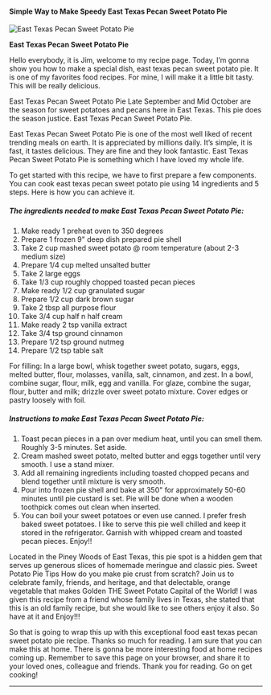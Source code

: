             

#### Simple Way to Make Speedy East Texas Pecan Sweet Potato Pie

![East Texas Pecan Sweet Potato Pie](https://img-global.cpcdn.com/recipes/4656289096925184/751x532cq70/east-texas-pecan-sweet-potato-pie-recipe-main-photo.jpg)

**East Texas Pecan Sweet Potato Pie**

Hello everybody, it is Jim, welcome to my recipe page. Today, I’m gonna show you how to make a special dish, east texas pecan sweet potato pie. It is one of my favorites food recipes. For mine, I will make it a little bit tasty. This will be really delicious.

East Texas Pecan Sweet Potato Pie Late September and Mid October are the season for sweet potatoes and pecans here in East Texas. This pie does the season justice. East Texas Pecan Sweet Potato Pie.

East Texas Pecan Sweet Potato Pie is one of the most well liked of recent trending meals on earth. It is appreciated by millions daily. It’s simple, it is fast, it tastes delicious. They are fine and they look fantastic. East Texas Pecan Sweet Potato Pie is something which I have loved my whole life.

To get started with this recipe, we have to first prepare a few components. You can cook east texas pecan sweet potato pie using 14 ingredients and 5 steps. Here is how you can achieve it.

##### The ingredients needed to make East Texas Pecan Sweet Potato Pie:

1.  Make ready 1 preheat oven to 350 degrees
2.  Prepare 1 frozen 9" deep dish prepared pie shell
3.  Take 2 cup mashed sweet potato @ room temperature (about 2-3 medium size)
4.  Prepare 1/4 cup melted unsalted butter
5.  Take 2 large eggs
6.  Take 1/3 cup roughly chopped toasted pecan pieces
7.  Make ready 1/2 cup granulated sugar
8.  Prepare 1/2 cup dark brown sugar
9.  Take 2 tbsp all purpose flour
10.  Take 3/4 cup half n half cream
11.  Make ready 2 tsp vanilla extract
12.  Take 3/4 tsp ground cinnamon
13.  Prepare 1/2 tsp ground nutmeg
14.  Prepare 1/2 tsp table salt

For filling: In a large bowl, whisk together sweet potato, sugars, eggs, melted butter, flour, molasses, vanilla, salt, cinnamon, and zest. In a bowl, combine sugar, flour, milk, egg and vanilla. For glaze, combine the sugar, flour, butter and milk; drizzle over sweet potato mixture. Cover edges or pastry loosely with foil.

##### Instructions to make East Texas Pecan Sweet Potato Pie:

1.  Toast pecan pieces in a pan over medium heat, until you can smell them. Roughly 3-5 minutes. Set aside.
2.  Cream mashed sweet potato, melted butter and eggs together until very smooth. I use a stand mixer.
3.  Add all remaining ingredients including toasted chopped pecans and blend together until mixture is very smooth.
4.  Pour into frozen pie shell and bake at 350" for approximately 50-60 minutes until pie custard is set. Pie will be done when a wooden toothpick comes out clean when inserted.
5.  You can boil your sweet potatoes or even use canned. I prefer fresh baked sweet potatoes. I like to serve this pie well chilled and keep it stored in the refrigerator. Garnish with whipped cream and toasted pecan pieces. Enjoy!!

Located in the Piney Woods of East Texas, this pie spot is a hidden gem that serves up generous slices of homemade meringue and classic pies. Sweet Potato Pie Tips How do you make pie crust from scratch? Join us to celebrate family, friends, and heritage, and that delectable, orange vegetable that makes Golden THE Sweet Potato Capital of the World! I was given this recipe from a friend whose family lives in Texas, she stated that this is an old family recipe, but she would like to see others enjoy it also. So have at it and Enjoy!!!

So that is going to wrap this up with this exceptional food east texas pecan sweet potato pie recipe. Thanks so much for reading. I am sure that you can make this at home. There is gonna be more interesting food at home recipes coming up. Remember to save this page on your browser, and share it to your loved ones, colleague and friends. Thank you for reading. Go on get cooking!

* * *